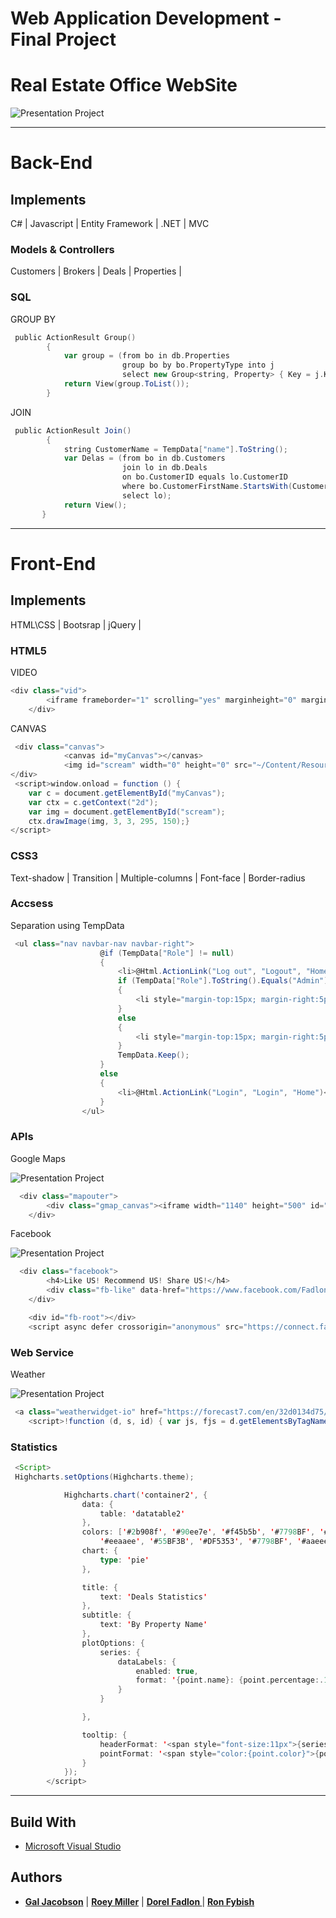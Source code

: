 # Web Application Development - Final Project

# Real Estate Office WebSite
![Presentation Project](/UML/MainPage.png)

---
# Back-End
## Implements
C# | Javascript | Entity Framework | .NET | MVC

### Models & Controllers
Customers | Brokers | Deals | Properties | 

### SQL

GROUP BY

```scala
 public ActionResult Group()
        {
            var group = (from bo in db.Properties
                         group bo by bo.PropertyType into j
                         select new Group<string, Property> { Key = j.Key, Values = j });
            return View(group.ToList());
        }
```

JOIN

```scala
 public ActionResult Join()
        {
            string CustomerName = TempData["name"].ToString();
            var Delas = (from bo in db.Customers
                         join lo in db.Deals
                         on bo.CustomerID equals lo.CustomerID
                         where bo.CustomerFirstName.StartsWith(CustomerName)
                         select lo);
            return View();   
       }
```

---
# Front-End
## Implements
HTML\CSS | Bootsrap | jQuery | 

### HTML5
VIDEO
```scala
<div class="vid">
        <iframe frameborder="1" scrolling="yes" marginheight="0" marginwidth="0" width="1135" height="500" type="text/html" src="https://www.youtube.com/embed/rzSUKaz1lHY?autoplay=1&fs=1&iv_load_policy=3&showinfo=0&rel=0&cc_load_policy=0&start=0&end=0&vq=hd1080"></iframe>
    </div>
```
CANVAS
```scala
 <div class="canvas">
            <canvas id="myCanvas"></canvas>
            <img id="scream" width="0" height="0" src="~/Content/Resources/Imeges/service.jpg" alt="The Scream">
</div>
 <script>window.onload = function () {
    var c = document.getElementById("myCanvas");
    var ctx = c.getContext("2d");
    var img = document.getElementById("scream");
    ctx.drawImage(img, 3, 3, 295, 150);}
</script>
```

### CSS3
Text-shadow | Transition | Multiple-columns | Font-face | Border-radius


### Accsess
Separation using TempData

```scala
 <ul class="nav navbar-nav navbar-right">
                    @if (TempData["Role"] != null)
                    {
                        <li>@Html.ActionLink("Log out", "Logout", "Home")</li>
                        if (TempData["Role"].ToString().Equals("Admin"))
                        {
                            <li style="margin-top:15px; margin-right:5px;"> @TempData["name"].ToString() </li><img src="~/Content/Resources/Team/Gal.jpeg" style="margin-top:1rem; width:30px; height:30px;" class="profile-image img-circle"> 
                        }
                        else
                        {
                            <li style="margin-top:15px; margin-right:5px;"> @TempData["name"].ToString() </li>
                        }
                        TempData.Keep();
                    }
                    else
                    {
                        <li>@Html.ActionLink("Login", "Login", "Home")</li>
                    }
                </ul>
```



### APIs

Google Maps

![Presentation Project](/UML/GoogleMaps.png)

```scala
  <div class="mapouter">
        <div class="gmap_canvas"><iframe width="1140" height="500" id="gmap_canvas" src="https://maps.google.com/maps?q=%D7%A8%D7%95%D7%98%D7%A9%D7%99%D7%9C%D7%93%2032%20%D7%91%D7%AA%20%D7%99%D7%9D&t=k&z=15&ie=UTF8&iwloc=&output=embed" frameborder="1" scrolling="yes" marginheight="10" marginwidth="0"></iframe></div>
    </div>
```

Facebook

![Presentation Project](/UML/Facebook.png)
```scala
  <div class="facebook">
        <h4>Like US! Recommend US! Share US!</h4>
        <div class="fb-like" data-href="https://www.facebook.com/Fadlon-Real-Estate-124652649071990/" data-width="" data-layout="button_count" data-action="like" data-size="large" data-share="false"></div> <div class="fb-like" data-href="https://www.facebook.com/Fadlon-Real-Estate-124652649071990/" data-width="200" data-layout="button_count" data-action="recommend" data-size="large" data-share="true"></div>
    </div>

    <div id="fb-root"></div>
    <script async defer crossorigin="anonymous" src="https://connect.facebook.net/en_US/sdk.js#xfbml=1&version=v7.0"></script>

```
### Web Service

Weather

![Presentation Project](/UML/Weather.png)
```scala
 <a class="weatherwidget-io" href="https://forecast7.com/en/32d0134d75/bat-yam/" data-label_1="BAT YAM" data-label_2="WEATHER" data-font="Times New Roman" data-icons="Climacons Animated" data-theme="weather_one">BAT YAM WEATHER</a>
    <script>!function (d, s, id) { var js, fjs = d.getElementsByTagName(s)[0]; if (!d.getElementById(id)) { js = d.createElement(s); js.id = id; js.src = 'https://weatherwidget.io/js/widget.min.js'; fjs.parentNode.insertBefore(js, fjs); } }(document, 'script', 'weatherwidget-io-js');</script>

```

### Statistics
```scala
 <Script>
 Highcharts.setOptions(Highcharts.theme);

            Highcharts.chart('container2', {
                data: {
                    table: 'datatable2'
                },
                colors: ['#2b908f', '#90ee7e', '#f45b5b', '#7798BF', '#aaeeee', '#ff0066',
                    '#eeaaee', '#55BF3B', '#DF5353', '#7798BF', '#aaeeee'],
                chart: {
                    type: 'pie'
                },

                title: {
                    text: 'Deals Statistics'
                },
                subtitle: {
                    text: 'By Property Name'
                },
                plotOptions: {
                    series: {
                        dataLabels: {
                            enabled: true,
                            format: '{point.name}: {point.percentage:.1f} %'
                        }
                    }

                },

                tooltip: {
                    headerFormat: '<span style="font-size:11px">{series.name}</span><br>',
                    pointFormat: '<span style="color:{point.color}">{point.name}</span>: <b>{point.y:.2f}%</b> of total<br/>'
                }
            });
        </script>
```



---
## Build With
* [Microsoft Visual Studio ](https://visualstudio.microsoft.com/) 

## Authors
* **[Gal Jacobson](https://www.linkedin.com/in/jacobsongal/)** | **[Roey Miller](https://www.linkedin.com/in/roey-miller-046b68199/)** | **[ Dorel Fadlon ](https://www.linkedin.com/in/dorel-fadlon/)** | **[ Ron Fybish](https://www.linkedin.com/in/ron-fybish/)** 

